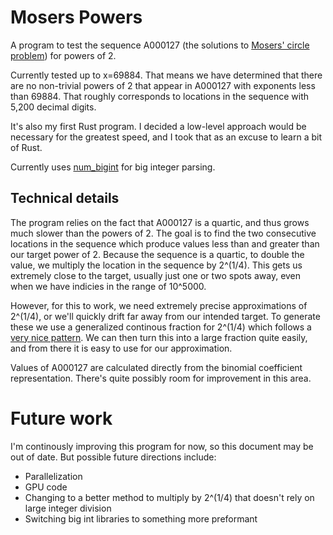 # Mosers Powers

A program to test the sequence A000127 (the solutions to [Mosers' circle problem](https://en.wikipedia.org/wiki/Dividing_a_circle_into_areas)) for powers of 2.

Currently tested up to x=69884. That means we have determined that there are no non-trivial powers of 2 that appear in A000127 with exponents less than 69884. That roughly corresponds to locations in the sequence with 5,200 decimal digits.

It's also my first Rust program. I decided a low-level approach would be necessary for the greatest speed, and I took that as an excuse to learn a bit of Rust.

Currently uses [num_bigint](https://github.com/rust-num/num-bigint) for big integer parsing.

## Technical details

The program relies on the fact that A000127 is a quartic, and thus grows much slower than the powers of 2. The goal is to find the two consecutive locations in the sequence which produce values less than and greater than our target power of 2. Because the sequence is a quartic, to double the value, we multiply the location in the sequence by 2^(1/4). This gets us extremely close to the target, usually just one or two spots away, even when we have indicies in the range of 10^5000.

However, for this to work, we need extremely precise approximations of 2^(1/4), or we'll quickly drift far away from our intended target. To generate these we use a generalized continous fraction for 2^(1/4) which follows a [very nice pattern](https://en.wikipedia.org/wiki/Generalized_continued_fraction#Roots_of_positive_numbers). We can then turn this into a large fraction quite easily, and from there it is easy to use for our approximation.

Values of A000127 are calculated directly from the binomial coefficient representation. There's quite possibly room for improvement in this area.

# Future work

I'm continously improving this program for now, so this document may be out of date. But possible future directions include:

* Parallelization
* GPU code
* Changing to a better method to multiply by 2^(1/4) that doesn't rely on large integer division
* Switching big int libraries to something more preformant